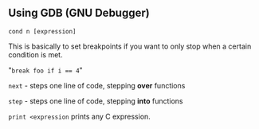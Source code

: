## Using GDB (GNU Debugger)





`cond n [expression]`

This is basically to set breakpoints if you want to only stop when a certain condition is met.

"`break foo if i == 4`"

`next` - steps one line of code, stepping **over** functions

`step` - steps one line of code, stepping **into** functions

`print <expression` prints any C expression.